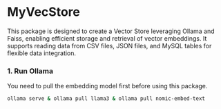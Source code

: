 # MyVecStore

This package is designed to create a Vector Store leveraging Ollama and Faiss, enabling efficient storage and retrieval of vector embeddings. It supports reading data from CSV files, JSON files, and MySQL tables for flexible data integration.

### 1. Run Ollama 
You need to pull the embedding model first before using this package.

```bash
ollama serve & ollama pull llama3 & ollama pull nomic-embed-text
```